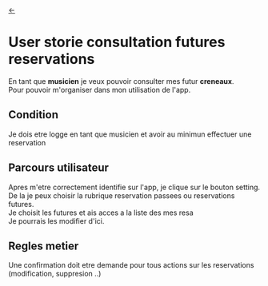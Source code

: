 <link rel="stylesheet" href="../style.css"/>

[<span class="icon-big">&#8592;</span>](../2-3-backlog.md)

# User storie consultation futures reservations

En tant que **musicien** je veux pouvoir consulter mes futur **creneaux**.<br>
Pour pouvoir m'organiser dans mon utilisation de l'app. 

## Condition

Je dois etre logge en tant que musicien et avoir au minimun effectuer une reservation

## Parcours utilisateur

Apres m'etre correctement identifie sur l'app, je clique sur le bouton setting.<br>
De la je peux choisir la rubrique reservation passees ou reservations futures.<br>
Je choisit les futures et ais acces a la liste des mes resa<br>
Je pourrais les modifier d'ici.

## Regles metier

Une confirmation doit etre demande pour tous actions sur les reservations (modification, suppresion ..)
